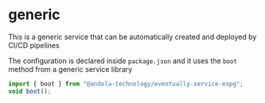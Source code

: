 # generic

This is a generic service that can be automatically created and deployed by CI/CD pipelines

The configuration is declared inside `package.json` and it uses the `boot` method from a generic service library

```typescript
import { boot } from "@andela-technology/eventually-service-expg";
void boot();
```
